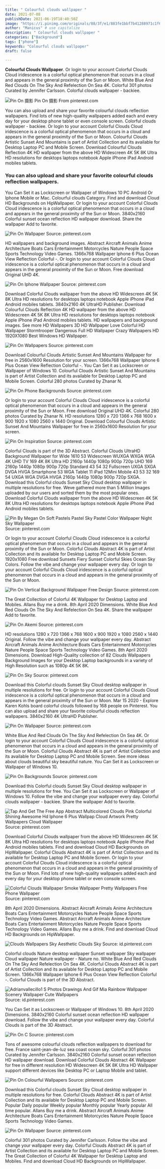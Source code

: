 ```yaml
---
title: " Colourful clouds wallpaper "
date: 2021-07-08
publishDate: 2021-06-19T18:40:50Z
image: "https://i.pinimg.com/originals/88/3f/e1/883fe1bbf7b41288971c1f674444be2d.jpg"
author: "Manicus" # use capitalize
description: " Colourful clouds wallpaper "
categories: ["Background"]
tags: ["phone"]
keywords: "Colourful clouds wallpaper"
draft: false

---
```



**Colourful Clouds Wallpaper**. Or login to your account Colorful Clouds Cloud iridescence is a colorful optical phenomenon that occurs in a cloud and appears in the general proximity of the Sun or Moon. White Blue And Red Clouds On The Sky And Refelection On Sea 4K. Colorful 301 photos Curated by Jennifer Carlsson. Colorful clouds wallpaper - backiee.

![Pin On 摄影](https://i.pinimg.com/originals/e6/5e/26/e65e26428b6a2a2927dd3222c464f221.jpg "Pin On 摄影")
Pin On 摄影 From pinterest.com


You can also upload and share your favorite colourful clouds reflection wallpapers. Find lots of new high-quality wallpapers added each and every day for your desktop phone tablet or even console screen. Colorful clouds wallpaper - backiee. Or login to your account Colorful Clouds Cloud iridescence is a colorful optical phenomenon that occurs in a cloud and appears in the general proximity of the Sun or Moon. Colourful Clouds Artistic Sunset And Mountains is part of Artist Collection and its available for Desktop Laptop PC and Mobile Screen. Download Colourful Clouds Reflection 4K HD wallpaper from the above HD Widescreen 4K 5K 8K Ultra HD resolutions for desktops laptops notebook Apple iPhone iPad Android mobiles tablets.

### You can also upload and share your favorite colourful clouds reflection wallpapers.

You Can Set it as Lockscreen or Wallpaper of Windows 10 PC Android Or Iphone Mobile or Mac. Colourful clouds Category. Find and download Cloud HD Backgrounds on HipWallpaper. Or login to your account Colorful Clouds Cloud iridescence is a colorful optical phenomenon that occurs in a cloud and appears in the general proximity of the Sun or Moon. 3840x2160 Colorful sunset ocean reflection HD wallpaper download. Share the wallpaper Add to favorite.


![Pin On Wallpaper](https://i.pinimg.com/564x/b2/04/70/b204703c59ae5cb56637f9794fe9794f.jpg "Pin On Wallpaper")
Source: pinterest.com

HD wallpapers and background images. Abstract Aircraft Animals Anime Architecture Boats Cars Entertainment Motorcycles Nature People Space Sports Technology Video Games. 1366x768 Wallpaper Iphone 6 Plus Ocean View Reflection Colorful -. Or login to your account Colorful Clouds Cloud iridescence is a colorful optical phenomenon that occurs in a cloud and appears in the general proximity of the Sun or Moon. Free download Original UHD 4K.

![Pin On Iphone Wallpaper](https://i.pinimg.com/originals/e1/10/30/e1103011210520bcc9864e95930be55d.png "Pin On Iphone Wallpaper")
Source: pinterest.com

Download Colorful Clouds wallpaper from the above HD Widescreen 4K 5K 8K Ultra HD resolutions for desktops laptops notebook Apple iPhone iPad Android mobiles tablets. 3840x2160 4K UltraHD Publisher. Download Colourful Clouds Reflection 4K HD wallpaper from the above HD Widescreen 4K 5K 8K Ultra HD resolutions for desktops laptops notebook Apple iPhone iPad Android mobiles tablets. HD wallpapers and background images. See more HD Wallpapers 3D HD Wallpaper Love Colorful HD Wallpaper Stormtrooper Dangerous Full HD Wallpaper Crazy Wallpapers HD 1920X1080 Best Windows HD Wallpaper.

![Pin On Wallpapers](https://i.pinimg.com/originals/a7/9d/a0/a79da0227394b757d9f9f1eee404ac1b.jpg "Pin On Wallpapers")
Source: pinterest.com

Download Colourful Clouds Artistic Sunset And Mountains Wallpaper for free in 2560x1600 Resolution for your screen. 1366x768 Wallpaper Iphone 6 Plus Ocean View Reflection Colorful -. You Can Set it as Lockscreen or Wallpaper of Windows 10. Colourful Clouds Artistic Sunset And Mountains is part of Artist Collection and its available for Desktop Laptop PC and Mobile Screen. Colorful 280 photos Curated by Zhanar N.

![Pin On Phone Backgrounds](https://i.pinimg.com/originals/38/fc/45/38fc45fabdd03cf20fb202ccd4cb05e2.jpg "Pin On Phone Backgrounds")
Source: pinterest.com

Or login to your account Colorful Clouds Cloud iridescence is a colorful optical phenomenon that occurs in a cloud and appears in the general proximity of the Sun or Moon. Free download Original UHD 4K. Colorful 280 photos Curated by Zhanar N. HD resolutions 1280 x 720 1366 x 768 1600 x 900 1920 x 1080 2560 x 1440 Original. Download Colourful Clouds Artistic Sunset And Mountains Wallpaper for free in 2560x1600 Resolution for your screen.

![Pin On Inspiration](https://i.pinimg.com/originals/55/38/89/553889b709742064b960a97616a48b2d.jpg "Pin On Inspiration")
Source: pinterest.com

Colorful Clouds is part of the 3D Abstract. Colorful Clouds UltraHD Background Wallpaper for Wide 1610 53 Widescreen WUXGA WXGA WGA 4K UHD TV 169 4K 8K Ultra HD 2160p 1440p 1080p 900p 720p UHD 169 2160p 1440p 1080p 900p 720p Standard 43 54 32 Fullscreen UXGA SXGA DVGA HVGA Smartphone 53 WGA Tablet 11 iPad 12Mini Mobile 43 53 32 169 54 UXGA WGA DVGA HVGA 2160p 1440p 1080p 900p 720p SXGA. Download this Colorful clouds Sunset Sky Cloud desktop wallpaper in multiple resolutions for free. Weve gathered more than 5 Million Images uploaded by our users and sorted them by the most popular ones. Download Colorful Clouds wallpaper from the above HD Widescreen 4K 5K 8K Ultra HD resolutions for desktops laptops notebook Apple iPhone iPad Android mobiles tablets.

![Pin By Megan On Soft Pastels Pastel Sky Pastel Color Wallpaper Night Sky Wallpaper](https://i.pinimg.com/originals/e0/d4/37/e0d4374156546f38743ae69834da093a.jpg "Pin By Megan On Soft Pastels Pastel Sky Pastel Color Wallpaper Night Sky Wallpaper")
Source: pinterest.com

Or login to your account Colorful Clouds Cloud iridescence is a colorful optical phenomenon that occurs in a cloud and appears in the general proximity of the Sun or Moon. Colorful Clouds Abstract 4K is part of Artist Collection and its available for Desktop Laptop PC and Mobile Screen. 1920x1080 Free download Sunsets Fiery Sunset Colorful Skies Ocean Sky Colors. Follow the vibe and change your wallpaper every day. Or login to your account Colorful Clouds Cloud iridescence is a colorful optical phenomenon that occurs in a cloud and appears in the general proximity of the Sun or Moon.

![Pin On Vertical Background Wallpaper Free Design](https://i.pinimg.com/736x/be/69/80/be6980f240fc6a14730e8f85aea07f32.jpg "Pin On Vertical Background Wallpaper Free Design")
Source: pinterest.com

The Great Collection of Colorful 4K Wallpaper for Desktop Laptop and Mobiles. Allans Buy me a drink. 8th April 2020 Dimensions. White Blue And Red Clouds On The Sky And Refelection On Sea 4K. Share the wallpaper Add to favorite.

![Pin On Akemi](https://i.pinimg.com/originals/f3/4c/46/f34c461d147332ed2c6b1955bad17ff6.jpg "Pin On Akemi")
Source: pinterest.com

HD resolutions 1280 x 720 1366 x 768 1600 x 900 1920 x 1080 2560 x 1440 Original. Follow the vibe and change your wallpaper every day. Abstract Aircraft Animals Anime Architecture Boats Cars Entertainment Motorcycles Nature People Space Sports Technology Video Games. 8th April 2020 Dimensions. Download High-Quality collection of 82 Clouds Wallpapers Background Images for your Desktop Laptop backgrounds in a variety of High Resolution such as 1080p 4K 5K 8K.

![Pin On Sky](https://i.pinimg.com/originals/c9/bb/4d/c9bb4da3088ebdc6cea90817dbf2628c.jpg "Pin On Sky")
Source: pinterest.com

Download this Colorful clouds Sunset Sky Cloud desktop wallpaper in multiple resolutions for free. Or login to your account Colorful Clouds Cloud iridescence is a colorful optical phenomenon that occurs in a cloud and appears in the general proximity of the Sun or Moon. Mar 15 2020 - Explore Karen Kohls board colorful clouds followed by 168 people on Pinterest. You can also upload and share your favorite colourful clouds reflection wallpapers. 3840x2160 4K UltraHD Publisher.

![Pin On Wallpaper](https://i.pinimg.com/originals/f3/76/82/f37682225db156cfd4c36a6aaf68bdd8.jpg "Pin On Wallpaper")
Source: pinterest.com

White Blue And Red Clouds On The Sky And Refelection On Sea 4K. Or login to your account Colorful Clouds Cloud iridescence is a colorful optical phenomenon that occurs in a cloud and appears in the general proximity of the Sun or Moon. Colorful Clouds Abstract 4K is part of Artist Collection and its available for Desktop Laptop PC and Mobile Screen. See more ideas about clouds beautiful sky beautiful nature. You Can Set it as Lockscreen or Wallpaper of Windows 10.

![Pin On Backgrounds](https://i.pinimg.com/originals/7c/2c/53/7c2c5349a3fd4a52629d30e1ab6e26a8.jpg "Pin On Backgrounds")
Source: pinterest.com

Download this Colorful clouds Sunset Sky Cloud desktop wallpaper in multiple resolutions for free. You Can Set it as Lockscreen or Wallpaper of Windows 10. Follow the vibe and change your wallpaper every day. Colorful clouds wallpaper - backiee. Share the wallpaper Add to favorite.

![Tap And Get The Free App Abstract Multicolored Clouds Pink Colorful Shining Awesome Hd Iphone 6 Plus Wallpap Cloud Artwork Pretty Wallpapers Cloud Wallpaper](https://i.pinimg.com/originals/c9/1a/03/c91a033f90d29614b6283f218a7fa4d8.jpg "Tap And Get The Free App Abstract Multicolored Clouds Pink Colorful Shining Awesome Hd Iphone 6 Plus Wallpap Cloud Artwork Pretty Wallpapers Cloud Wallpaper")
Source: pinterest.com

Download Colorful Clouds wallpaper from the above HD Widescreen 4K 5K 8K Ultra HD resolutions for desktops laptops notebook Apple iPhone iPad Android mobiles tablets. Find and download Cloud HD Backgrounds on HipWallpaper. Colorful Clouds Abstract 4K is part of Artist Collection and its available for Desktop Laptop PC and Mobile Screen. Or login to your account Colorful Clouds Cloud iridescence is a colorful optical phenomenon that occurs in a cloud and appears in the general proximity of the Sun or Moon. Find lots of new high-quality wallpapers added each and every day for your desktop phone tablet or even console screen.

![Colorful Clouds Wallpaper Smoke Wallpaper Pretty Wallpapers Free Phone Wallpaper](https://i.pinimg.com/736x/cd/ad/41/cdad41915c0dd6a9296d2c9f2ef7f295.jpg "Colorful Clouds Wallpaper Smoke Wallpaper Pretty Wallpapers Free Phone Wallpaper")
Source: pinterest.com

8th April 2020 Dimensions. Abstract Aircraft Animals Anime Architecture Boats Cars Entertainment Motorcycles Nature People Space Sports Technology Video Games. Abstract Aircraft Animals Anime Architecture Boats Cars Entertainment Motorcycles Nature People Space Sports Technology Video Games. Allans Buy me a drink. Find and download Cloud HD Backgrounds on HipWallpaper.

![Clouds Wallpapers Sky Aesthetic Clouds Sky](https://i.pinimg.com/564x/36/41/d5/3641d51b3ec2e2f3884d57d98c92c224.jpg "Clouds Wallpapers Sky Aesthetic Clouds Sky")
Source: id.pinterest.com

Colorful clouds Nature desktop wallpaper Sunset wallpaper Sky wallpaper Cloud wallpaper Nature wallpaper - Nature no. White Blue And Red Clouds On The Sky And Refelection On Sea 4K. Colorful Clouds Abstract 4K is part of Artist Collection and its available for Desktop Laptop PC and Mobile Screen. 1366x768 Wallpaper Iphone 6 Plus Ocean View Reflection Colorful -. Colorful Clouds is part of the 3D Abstract.

![Adrianvallecillo1 S Photos Drawings And Gif Mia Rainbow Wallpaper Scenery Wallpaper Cute Wallpapers](https://i.pinimg.com/236x/09/24/cf/0924cf06238abee9244347ac4149b9d0.jpg "Adrianvallecillo1 S Photos Drawings And Gif Mia Rainbow Wallpaper Scenery Wallpaper Cute Wallpapers")
Source: id.pinterest.com

You Can Set it as Lockscreen or Wallpaper of Windows 10. 8th April 2020 Dimensions. 3840x2160 Colorful sunset ocean reflection HD wallpaper download. Follow the vibe and change your wallpaper every day. Colorful Clouds is part of the 3D Abstract.

![Pin On C](https://i.pinimg.com/474x/86/f4/8e/86f48e3f38a60f8e74f5247332203311.jpg "Pin On C")
Source: pinterest.com

Tons of awesome colourful clouds reflection wallpapers to download for free. France saint-jean-de-luz sea coast ocean sky. Colorful 301 photos Curated by Jennifer Carlsson. 3840x2160 Colorful sunset ocean reflection HD wallpaper download. Download Colorful Clouds Abstract 4K Wallpaper for free in different resolution HD Widescreen 4K 5K 8K Ultra HD Wallpaper support different devices like Desktop PC or Laptop Mobile and tablet.

![Pin On Colourful Wallpapers](https://i.pinimg.com/originals/4f/4b/e6/4f4be6e01e6bc0012aa56e2a94f527ca.jpg "Pin On Colourful Wallpapers")
Source: pinterest.com

Download this Colorful clouds Sunset Sky Cloud desktop wallpaper in multiple resolutions for free. Colorful Clouds Abstract 4K is part of Artist Collection and its available for Desktop Laptop PC and Mobile Screen. Popular Daily popular Weekly popular Monthly popular Yearly popular All time popular. Allans Buy me a drink. Abstract Aircraft Animals Anime Architecture Boats Cars Entertainment Motorcycles Nature People Space Sports Technology Video Games.

![Pin On Wallpaper](https://i.pinimg.com/originals/88/3f/e1/883fe1bbf7b41288971c1f674444be2d.jpg "Pin On Wallpaper")
Source: pinterest.com

Colorful 301 photos Curated by Jennifer Carlsson. Follow the vibe and change your wallpaper every day. Colorful Clouds Abstract 4K is part of Artist Collection and its available for Desktop Laptop PC and Mobile Screen. The Great Collection of Colorful 4K Wallpaper for Desktop Laptop and Mobiles. Find and download Cloud HD Backgrounds on HipWallpaper.

